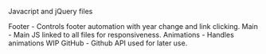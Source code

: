 Javacript and jQuery files

Footer - Controls footer automation with year change and link clicking.
Main - Main JS linked to all files for responsiveness.
Animations - Handles animations WIP
GitHub - Github API used for later use.
